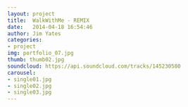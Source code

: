 ```yaml
---
layout: project
title:  WalkWithMe - REMIX
date:   2014-04-18 16:54:46
author: Jim Yates
categories:
- project
img: portfolio_07.jpg
thumb: thumb02.jpg
soundcloud: https://api.soundcloud.com/tracks/145230580
carousel:
- single01.jpg
- single02.jpg
- single03.jpg
---
```

